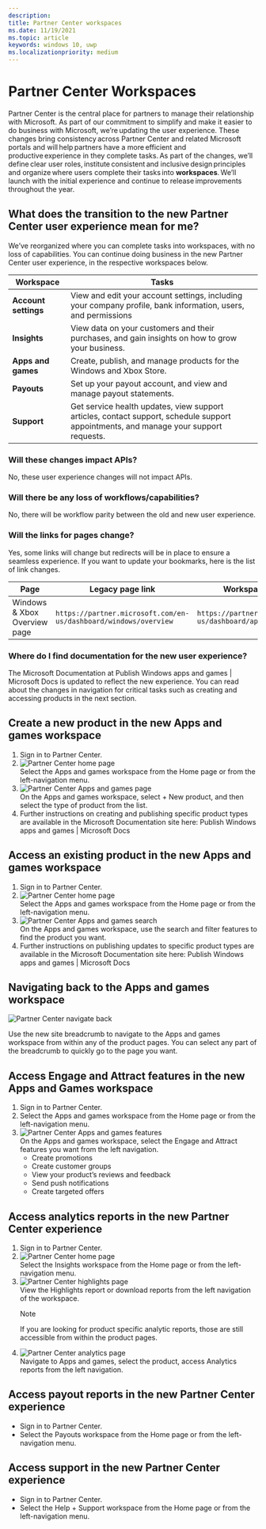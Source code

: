 ```yaml
---
description: 
title: Partner Center workspaces
ms.date: 11/19/2021
ms.topic: article
keywords: windows 10, uwp
ms.localizationpriority: medium
---
```


# Partner Center Workspaces

Partner Center is the central place for partners to manage their relationship with Microsoft. As part of our commitment to simplify and make it easier to do business with Microsoft, we’re updating the user experience. These changes bring consistency across Partner Center and related Microsoft portals and will help partners have a more efficient and productive experience in they complete tasks. As part of the changes, we’ll define clear user roles, institute consistent and inclusive design principles and organize where users complete their tasks into **workspaces**. We’ll launch with the initial experience and continue to release improvements throughout the year.

## What does the transition to the new Partner Center user experience mean for me?

We’ve reorganized where you can complete tasks into workspaces, with no loss of capabilities. You can continue doing business in the new Partner Center user experience, in the respective workspaces below.

| Workspace            | Tasks |
|----------------------|-------|
| **Account settings** | View and edit your account settings, including your company profile, bank information, users, and permissions |
| **Insights**         | View data on your customers and their purchases, and gain insights on how to grow your business. |
| **Apps and games**   | Create, publish, and manage products for the Windows and Xbox Store. |
| **Payouts**          | Set up your payout account, and view and manage payout statements. |
| **Support**          | Get service health updates, view support articles, contact support, schedule support appointments, and manage your support requests. |

### Will these changes impact APIs?

No, these user experience changes will not impact APIs.

### Will there be any loss of workflows/capabilities?

No, there will be workflow parity between the old and new user experience.

### Will the links for pages change?

Yes, some links will change but redirects will be in place to ensure a seamless experience. If you want to update your bookmarks, here is the list of link changes.

| Page | Legacy page link | Workspace page link |
|------|------------------|---------------------|
Windows & Xbox Overview page | `https://partner.microsoft.com/en-us/dashboard/windows/overview` | `https://partner.microsoft.com/en-us/dashboard/apps-and-games` |

### Where do I find documentation for the new user experience?

The Microsoft Documentation at Publish Windows apps and games | Microsoft Docs is updated to reflect the new experience. You can read about the changes in navigation for critical tasks such as creating and accessing products in the next section.

## Create a new product in the new Apps and games workspace

1. Sign in to Partner Center.
2. ![Partner Center home page](images/partner-center-home.png)<br>Select the Apps and games workspace from the Home page or from the left-navigation menu.
3. ![Partner Center Apps and games page](images/partner-center-apps-games.png)<br>On the Apps and games workspace, select + New product, and then select the type of product from the list.
4. Further instructions on creating and publishing specific product types are available in the Microsoft Documentation site here: Publish Windows apps and games | Microsoft Docs

## Access an existing product in the new Apps and games workspace

1. Sign in to Partner Center.
1. ![Partner Center home page](images/partner-center-home.png)<br>Select the Apps and games workspace from the Home page or from the left-navigation menu.
1. ![Partner Center Apps and games search](images/partner-center-apps-games-search.png)<br>On the Apps and games workspace, use the search and filter features to find the product you want.
1. Further instructions on publishing updates to specific product types are available in the Microsoft Documentation site here: Publish Windows apps and games | Microsoft Docs

## Navigating back to the Apps and games workspace

![Partner Center navigate back](images/partner-center-navigate-back.jpg)

Use the new site breadcrumb to navigate to the Apps and games workspace from within any of the product pages. You can select any part of the breadcrumb to quickly go to the page you want.

## Access Engage and Attract features in the new Apps and Games workspace

1. Sign in to Partner Center.
1. Select the Apps and games workspace from the Home page or from the left-navigation menu.
1. ![Partner Center Apps and games features](images/partner-center-apps-games-features.png)<br>On the Apps and games workspace, select the Engage and Attract features you want from the left navigation.
    - Create promotions
    - Create customer groups
    - View your product’s reviews and feedback
    - Send push notifications
    - Create targeted offers

## Access analytics reports in the new Partner Center experience

1. Sign in to Partner Center.
1. ![Partner Center home page](images/partner-center-home.png)<br>Select the Insights workspace from the Home page or from the left-navigation menu.
1. ![Partner Center highlights page](images/partner-center-highlights.png)<br>View the Highlights report or download reports from the left navigation of the workspace.
    > [!NOTE]
    > If you are looking for product specific analytic reports, those are still accessible from within the product pages.
1. ![Partner Center analytics page](images/partner-center-analytics.png)<br>Navigate to Apps and games, select the product, access Analytics reports from the left navigation.

## Access payout reports in the new Partner Center experience

- Sign in to Partner Center.
- Select the Payouts workspace from the Home page or from the left-navigation menu.

## Access support in the new Partner Center experience

- Sign in to Partner Center.
- Select the Help + Support workspace from the Home page or from the left-navigation menu.
